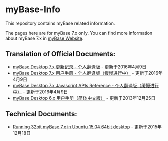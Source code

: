 ﻿# myBase-Info
This repository contains myBase related information.

The pages here are for myBase 7.x only. You can find more information about myBase 7.x in [myBase Website](http://www.wjjsoft.com/mybase.html).

## Translation of Official Documents:  
* [myBase Desktop 7.x 更新记录 - 个人翻译版](https://github.com/gzhaha/myBase-Info/blob/master/file/7xupdatehistory.md) - 更新于2016年4月9日
* [myBase Desktop 7.x 用户手册 - 个人翻译版（缓慢进行中）](https://www.gitbook.com/book/gzhaha/mybase-desktop-7-x-user-manual-cn/details) - 更新于2016年4月9日  
* [myBase Desktop 7.x Javascript APIs Reference - 个人翻译版（缓慢进行中）](https://www.gitbook.com/book/gzhaha/mybase-7-javascript-apis-reference-cn/details) - 更新于2016年4月9日  
* [myBase Desktop 6.x 用户手册（简体中文版）](http://www.wjjsoft.com/mybase_v6_docs_chs.html) - 更新于2013年12月25日  

## Technical Documents:  
* [Running 32bit myBase 7.x in Ubuntu 15.04 64bit desktop](https://github.com/gzhaha/myBase-Info/blob/master/file/Mybaseubuntu64.md) - 更新于2015年12月18日  
